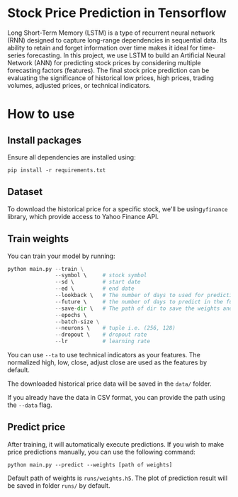 # Stock Price Prediction in Tensorflow
Long Short-Term Memory (LSTM) is a type of recurrent neural network (RNN) designed to capture long-range dependencies in sequential data. Its ability to retain and forget information over time makes it ideal for time-series forecasting.
In this project, we use LSTM to build an Artificial Neural Network (ANN) for predicting stock prices by considering multiple 
forecasting factors (features). The final stock price prediction can be evaluating the 
significance of historical low prices, high prices, trading volumes, adjusted prices, or technical indicators.

# How to use

## Install packages
Ensure all dependencies are installed using:

`pip install -r requirements.txt`


## Dataset
To download the historical price for a specific stock, we'll be using`yfinance` library, which provide access to Yahoo Finance API.

## Train weights

You can train your model by running:

```python
python main.py --train \
               --symbol \     # stock symbol
               --sd \         # start date
               --ed \         # end date
               --lookback \   # The number of days to used for prediction.
               --future \     # the number of days to predict in the future
               --save-dir \   # The path of dir to save the weights and plots
               --epochs \     
               --batch-size \
               --neurons \    # tuple i.e. (256, 128)
               --dropout \    # dropout rate
               --lr           # learning rate
```
You can use `--ta` to use technical indicators as your features. The normalized high, low, close, adjust close are used as the 
features by default.

The downloaded historical price data will be saved in the `data/` folder.

If you already have the data in CSV format, you can provide the path using the `--data` flag.

## Predict price

After training, it will automatically execute predictions.
If you wish to make price predictions manually, you can use the following command:

`python main.py --predict --weights [path of weights]`

Default path of weights is `runs/weights.h5`. The plot of prediction result will be saved in folder `runs/` by default. 
